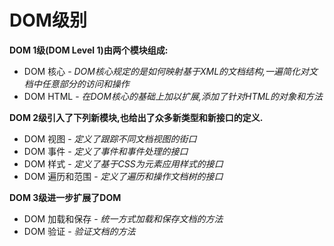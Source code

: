 # DOM级别

**DOM 1级(DOM Level 1)由两个模块组成:**
- DOM 核心 - *DOM核心规定的是如何映射基于XML的文档结构,一遍简化对文档中任意部分的访问和操作*
- DOM HTML - *在DOM核心的基础上加以扩展,添加了针对HTML的对象和方法*

**DOM 2级引入了下列新模块,也给出了众多新类型和新接口的定义.**
- DOM 视图 - *定义了跟踪不同文档视图的街口*
- DOM 事件 - *定义了事件和事件处理的接口*
- DOM 样式 - *定义了基于CSS为元素应用样式的接口*
- DOM 遍历和范围 - *定义了遍历和操作文档树的接口*

**DOM 3级进一步扩展了DOM**
- DOM 加载和保存 - *统一方式加载和保存文档的方法*
- DOM 验证 - *验证文档的方法*